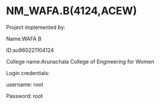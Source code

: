 # NM_WAFA.B(4124,ACEW)


Project implemented by: 


Name:WAFA B 


ID:au960221104124


College name:Arunachala College of Engineering for Women


Login credentials: 

username: root


Password: root

